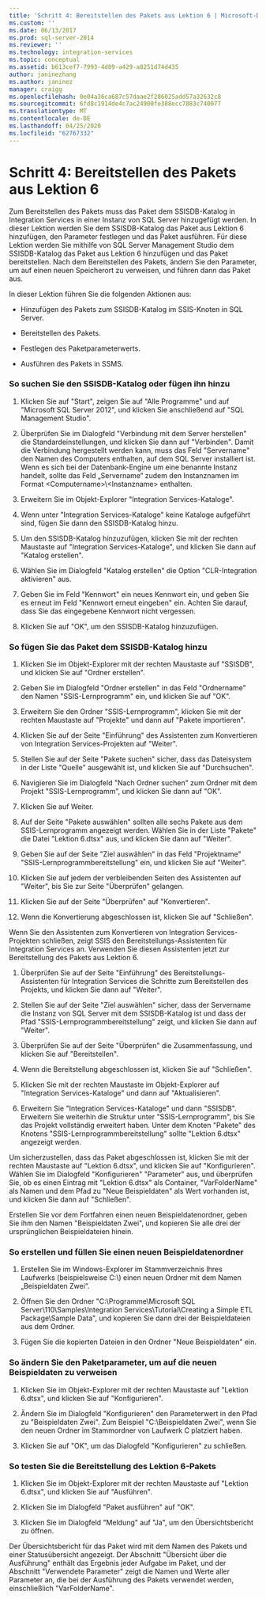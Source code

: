 ```yaml
---
title: 'Schritt 4: Bereitstellen des Pakets aus Lektion 6 | Microsoft-Dokumentation'
ms.custom: ''
ms.date: 06/13/2017
ms.prod: sql-server-2014
ms.reviewer: ''
ms.technology: integration-services
ms.topic: conceptual
ms.assetid: b613cef7-7993-4d89-a429-a8251d74d435
author: janinezhang
ms.author: janinez
manager: craigg
ms.openlocfilehash: 0e04a36ca687c57daae2f286025add57a32632c8
ms.sourcegitcommit: 6fd8c1914de4c7ac24900fe388ecc7883c740077
ms.translationtype: MT
ms.contentlocale: de-DE
ms.lasthandoff: 04/25/2020
ms.locfileid: "62767332"
---
```

# <a name="step-4-deploying-the-lesson-6-package"></a>Schritt 4: Bereitstellen des Pakets aus Lektion 6
  Zum Bereitstellen des Pakets muss das Paket dem SSISDB-Katalog in Integration Services in einer Instanz von SQL Server hinzugefügt werden. In dieser Lektion werden Sie dem SSISDB-Katalog das Paket aus Lektion 6 hinzufügen, den Parameter festlegen und das Paket ausführen. Für diese Lektion werden Sie mithilfe von SQL Server Management Studio dem SSISDB-Katalog das Paket aus Lektion 6 hinzufügen und das Paket bereitstellen. Nach dem Bereitstellen des Pakets, ändern Sie den Parameter, um auf einen neuen Speicherort zu verweisen, und führen dann das Paket aus.  
  
 In dieser Lektion führen Sie die folgenden Aktionen aus:  
  
-   Hinzufügen des Pakets zum SSISDB-Katalog im SSIS-Knoten in SQL Server.  
  
-   Bereitstellen des Pakets.  
  
-   Festlegen des Paketparameterwerts.  
  
-   Ausführen des Pakets in SSMS.  
  
### <a name="to-locate-or-add-the-ssisdb-catalog"></a>So suchen Sie den SSISDB-Katalog oder fügen ihn hinzu  
  
1.  Klicken Sie auf "Start", zeigen Sie auf "Alle Programme" und auf "Microsoft SQL Server 2012", und klicken Sie anschließend auf "SQL Management Studio".  
  
2.  Überprüfen Sie im Dialogfeld "Verbindung mit dem Server herstellen" die Standardeinstellungen, und klicken Sie dann auf "Verbinden". Damit die Verbindung hergestellt werden kann, muss das Feld "Servername" den Namen des Computers enthalten, auf dem SQL Server installiert ist. Wenn es sich bei der Datenbank-Engine um eine benannte Instanz handelt, sollte das Feld „Servername“ zudem den Instanznamen im Format &lt;Computername&gt;\\&lt;Instanzname&gt; enthalten.  
  
3.  Erweitern Sie im Objekt-Explorer "Integration Services-Kataloge".  
  
4.  Wenn unter "Integration Services-Kataloge" keine Kataloge aufgeführt sind, fügen Sie dann den SSISDB-Katalog hinzu.  
  
5.  Um den SSISDB-Katalog hinzuzufügen, klicken Sie mit der rechten Maustaste auf "Integration Services-Kataloge", und klicken Sie dann auf "Katalog erstellen".  
  
6.  Wählen Sie im Dialogfeld "Katalog erstellen" die Option "CLR-Integration aktivieren" aus.  
  
7.  Geben Sie im Feld "Kennwort" ein neues Kennwort ein, und geben Sie es erneut im Feld "Kennwort erneut eingeben" ein. Achten Sie darauf, dass Sie das eingegebene Kennwort nicht vergessen.  
  
8.  Klicken Sie auf "OK", um den SSISDB-Katalog hinzuzufügen.  
  
### <a name="to-add-the-package-to-the-ssisdb-catalog"></a>So fügen Sie das Paket dem SSISDB-Katalog hinzu  
  
1.  Klicken Sie im Objekt-Explorer mit der rechten Maustaste auf "SSISDB", und klicken Sie auf "Ordner erstellen".  
  
2.  Geben Sie im Dialogfeld "Ordner erstellen" in das Feld "Ordnername" den Namen "SSIS-Lernprogramm" ein, und klicken Sie auf "OK".  
  
3.  Erweitern Sie den Ordner "SSIS-Lernprogramm", klicken Sie mit der rechten Maustaste auf "Projekte" und dann auf "Pakete importieren".  
  
4.  Klicken Sie auf der Seite "Einführung" des Assistenten zum Konvertieren von Integration Services-Projekten auf "Weiter".  
  
5.  Stellen Sie auf der Seite "Pakete suchen" sicher, dass das Dateisystem in der Liste "Quelle" ausgewählt ist, und klicken Sie auf "Durchsuchen".  
  
6.  Navigieren Sie im Dialogfeld "Nach Ordner suchen" zum Ordner mit dem Projekt "SSIS-Lernprogramm", und klicken Sie dann auf "OK".  
  
7.  Klicken Sie auf Weiter.  
  
8.  Auf der Seite "Pakete auswählen" sollten alle sechs Pakete aus dem SSIS-Lernprogramm angezeigt werden. Wählen Sie in der Liste "Pakete" die Datei "Lektion 6.dtsx" aus, und klicken Sie dann auf "Weiter".  
  
9. Geben Sie auf der Seite "Ziel auswählen" in das Feld "Projektname" "SSIS-Lernprogrammbereitstellung" ein, und klicken Sie auf "Weiter".  
  
10. Klicken Sie auf jedem der verbleibenden Seiten des Assistenten auf "Weiter", bis Sie zur Seite "Überprüfen" gelangen.  
  
11. Klicken Sie auf der Seite "Überprüfen" auf "Konvertieren".  
  
12. Wenn die Konvertierung abgeschlossen ist, klicken Sie auf "Schließen".  
  
 Wenn Sie den Assistenten zum Konvertieren von Integration Services-Projekten schließen, zeigt SSIS den Bereitstellungs-Assistenten für Integration Services an. Verwenden Sie diesen Assistenten jetzt zur Bereitstellung des Pakets aus Lektion 6.  
  
1.  Überprüfen Sie auf der Seite "Einführung" des Bereitstellungs-Assistenten für Integration Services die Schritte zum Bereitstellen des Projekts, und klicken Sie dann auf "Weiter".  
  
2.  Stellen Sie auf der Seite "Ziel auswählen" sicher, dass der Servername die Instanz von SQL Server mit dem SSISDB-Katalog ist und dass der Pfad "SSIS-Lernprogrammbereitstellung" zeigt, und klicken Sie dann auf "Weiter".  
  
3.  Überprüfen Sie auf der Seite "Überprüfen" die Zusammenfassung, und klicken Sie auf "Bereitstellen".  
  
4.  Wenn die Bereitstellung abgeschlossen ist, klicken Sie auf "Schließen".  
  
5.  Klicken Sie mit der rechten Maustaste im Objekt-Explorer auf "Integration Services-Kataloge" und dann auf "Aktualisieren".  
  
6.  Erweitern Sie "Integration Services-Kataloge" und dann "SSISDB". Erweitern Sie weiterhin die Struktur unter "SSIS-Lernprogramm", bis Sie das Projekt vollständig erweitert haben. Unter dem Knoten "Pakete" des Knotens "SSIS-Lernprogrammbereitstellung" sollte "Lektion 6.dtsx" angezeigt werden.  
  
 Um sicherzustellen, dass das Paket abgeschlossen ist, klicken Sie mit der rechten Maustaste auf "Lektion 6.dtsx", und klicken Sie auf "Konfigurieren". Wählen Sie im Dialogfeld "Konfigurieren" "Parameter" aus, und überprüfen Sie, ob es einen Eintrag mit "Lektion 6.dtsx" als Container, "VarFolderName" als Namen und dem Pfad zu "Neue Beispieldaten" als Wert vorhanden ist, und klicken Sie dann auf "Schließen".  
  
 Erstellen Sie vor dem Fortfahren einen neuen Beispieldatenordner, geben Sie ihm den Namen "Beispieldaten Zwei", und kopieren Sie alle drei der ursprünglichen Beispieldateien hinein.  
  
### <a name="to-create-and-populate-a-new-sample-data-folder"></a>So erstellen und füllen Sie einen neuen Beispieldatenordner  
  
1.  Erstellen Sie im Windows-Explorer im Stammverzeichnis Ihres Laufwerks (beispielsweise C:\\) einen neuen Ordner mit dem Namen „Beispieldaten Zwei“.  
  
2.  Öffnen Sie den Ordner "C:\Programme\Microsoft SQL Server\110\Samples\Integration Services\Tutorial\Creating a Simple ETL Package\Sample Data", und kopieren Sie dann drei der Beispieldateien aus dem Ordner.  
  
3.  Fügen Sie die kopierten Dateien in den Ordner "Neue Beispieldaten" ein.  
  
### <a name="to-change-the-package-parameter-to-point-to-the-new-sample-data"></a>So ändern Sie den Paketparameter, um auf die neuen Beispieldaten zu verweisen  
  
1.  Klicken Sie im Objekt-Explorer mit der rechten Maustaste auf "Lektion 6.dtsx", und klicken Sie auf "Konfigurieren".  
  
2.  Ändern Sie im Dialogfeld "Konfigurieren" den Parameterwert in den Pfad zu "Beispieldaten Zwei". Zum Beispiel "C:\Beispieldaten Zwei", wenn Sie den neuen Ordner im Stammordner von Laufwerk C platziert haben.  
  
3.  Klicken Sie auf "OK", um das Dialogfeld "Konfigurieren" zu schließen.  
  
### <a name="to-test-the-lesson-6-package-deployment"></a>So testen Sie die Bereitstellung des Lektion 6-Pakets  
  
1.  Klicken Sie im Objekt-Explorer mit der rechten Maustaste auf "Lektion 6.dtsx", und klicken Sie auf "Ausführen".  
  
2.  Klicken Sie im Dialogfeld "Paket ausführen" auf "OK".  
  
3.  Klicken Sie im Dialogfeld "Meldung" auf "Ja", um den Übersichtsbericht zu öffnen.  
  
 Der Übersichtsbericht für das Paket wird mit dem Namen des Pakets und einer Statusübersicht angezeigt. Der Abschnitt "Übersicht über die Ausführung" enthält das Ergebnis jeder Aufgabe im Paket, und der Abschnitt "Verwendete Parameter" zeigt die Namen und Werte aller Parameter an, die bei der Ausführung des Pakets verwendet werden, einschließlich "VarFolderName".  
  
  
